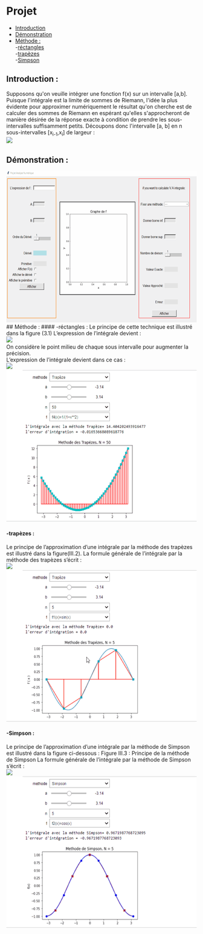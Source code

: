 # Projet 
- [Introduction](#Introduction)
- [Démonstration](#Démonstration)
- [Méthode :](#Méthode) <br/>
-[réctangles ](#réctangles ) <br/>
-[trapèzes](#trapèzes)<br/>
-[Simpson ](#Simpson)
## Introduction :
Supposons qu'on veuille intégrer une fonction f(x) sur un intervalle [a,b]. Puisque
l'intégrale est la limite de sommes de Riemann, l'idée la plus évidente pour approximer
numériquement le résultat qu'on cherche est de calculer des sommes de Riemann en
espérant qu'elles s'approcheront de manière désirée de la réponse exacte à condition de
prendre les sous-intervalles suffisamment petits.
Découpons donc l'intervalle [a, b] en n sous-intervalles [x<sub>i-1</sub>,x<sub>i</sub>] de largeur : <br/>
<img src="https://render.githubusercontent.com/render/math?math=d(x)=\displaystyle\frac{(b-a)}{n}">
## Démonstration : 
<img src="https://github.com/maryem-selmi/Analyse_Num/blob/main/TP3/img/demo.gif" alt="démonstration" width="800" height="400">
## Méthode :
#### -réctangles :
Le principe de cette technique est illustré dans la figure (3.1)
L’expression de l’intégrale devient :<br/>
<img src="https://render.githubusercontent.com/render/math?math=\displaystyle I=\frac{h}{2}\sum_{i=1}^{n} f(x_{i%2B1} + x_i)f(x_i)"> <br/>
On considère le point milieu de chaque sous intervalle pour augmenter la précision.<br/>
L’expression de l’intégrale devient dans ce cas : <br/>
<img src="https://render.githubusercontent.com/render/math?math=\displaystyle I=\frac{h}{2}\sum_{i=1}^{n} f(\frac{x_{i%2B1} + x_i}{x_i})"><br/>
<img src="https://github.com/maryem-selmi/Analyse_Num/blob/main/TP3/img/Rectangle.gif" alt="Méthode de rectangle" width="800" height="400">

#### -trapèzes :
Le principe de l’approximation d’une intégrale par la méthode des trapèzes est
illustré dans la figure(III.2).
La formule générale de l’intégrale par la méthode des trapèzes s’écrit :<br/>
<img src="https://render.githubusercontent.com/render/math?math=\displaystyle I=\frac{h}{2}\sum_{i=1}^{n} (f(x_{i%2B1}) + f(x_i))"><br/>
<img src="https://github.com/maryem-selmi/Analyse_Num/blob/main/TP3/img/Trapéze.gif" alt="Méthode de trapéze" width="800" height="400">

#### -Simpson :
Le principe de l’approximation d’une intégrale par la méthode de Simpson est
illustré dans la figure ci-dessous :
Figure III.3 : Principe de la méthode de Simpson
La formule générale de l’intégrale par la méthode de Simpson s’écrit :<br/>
<img src="https://render.githubusercontent.com/render/math?math=\displaystyle I=\frac{h}{3}[f(a)%2B4\sum_{i=2,4,6}^{n}f(x_i)%2B2\sum_{i=1,3,5}^{n-1}f(x_i)%2Bf(b)"> <br/>
<img src="https://github.com/maryem-selmi/Analyse_Num/blob/main/TP3/img/Simpson.gif" alt="Méthode de simpson" width="800" height="400">
